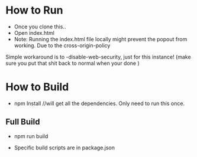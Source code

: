 # How to Run
- Once you clone this..
- Open index.html
- Note: Running the index.html file locally might prevent the popout from working. Due to the cross-origin-policy

Simple workaround is to -disable-web-security, just for this instance! (make sure you put that shit back to normal when your done )


# How to Build

- npm Install //will get all the dependencies. Only need to run this once.

## Full Build
- npm run build

- Specific build scripts are in package.json 